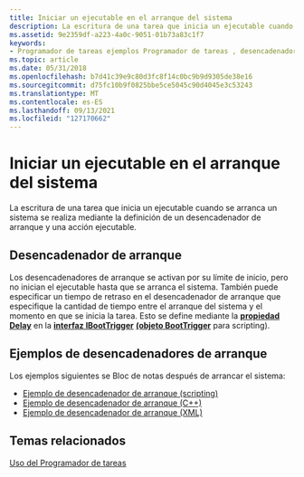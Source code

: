 ```yaml
---
title: Iniciar un ejecutable en el arranque del sistema
description: La escritura de una tarea que inicia un ejecutable cuando se arranca un sistema se realiza mediante la definición de un desencadenador de arranque y una acción ejecutable.
ms.assetid: 9e2359df-a223-4a0c-9051-01b73a83c1f7
keywords:
- Programador de tareas ejemplos Programador de tareas , desencadenador de arranque
ms.topic: article
ms.date: 05/31/2018
ms.openlocfilehash: b7d41c39e9c80d3fc8f14c0bc9b9d9305de38e16
ms.sourcegitcommit: d75fc10b9f0825bbe5ce5045c90d4045e3c53243
ms.translationtype: MT
ms.contentlocale: es-ES
ms.lasthandoff: 09/13/2021
ms.locfileid: "127170662"
---
```

# <a name="starting-an-executable-on-system-boot"></a>Iniciar un ejecutable en el arranque del sistema

La escritura de una tarea que inicia un ejecutable cuando se arranca un sistema se realiza mediante la definición de un desencadenador de arranque y una acción ejecutable.

## <a name="boot-trigger"></a>Desencadenador de arranque

Los desencadenadores de arranque se activan por su límite de inicio, pero no inician el ejecutable hasta que se arranca el sistema. También puede especificar un tiempo de retraso en el desencadenador de arranque que especifique la cantidad de tiempo entre el arranque del sistema y el momento en que se inicia la tarea. Esto se define mediante la [**propiedad Delay**](/windows/desktop/api/taskschd/nf-taskschd-iboottrigger-get_delay) en la [**interfaz IBootTrigger**](/windows/desktop/api/taskschd/nn-taskschd-iboottrigger) [**(objeto BootTrigger**](boottrigger.md) para scripting).

## <a name="boot-trigger-examples"></a>Ejemplos de desencadenadores de arranque

Los ejemplos siguientes se Bloc de notas después de arrancar el sistema:

-   [Ejemplo de desencadenador de arranque (scripting)](boot-trigger-example--scripting-.md)
-   [Ejemplo de desencadenador de arranque (C++)](boot-trigger-example--c---.md)
-   [Ejemplo de desencadenador de arranque (XML)](boot-trigger-example--xml-.md)

## <a name="related-topics"></a>Temas relacionados

<dl> <dt>

[Uso del Programador de tareas](using-the-task-scheduler.md)
</dt> </dl>

 

 




